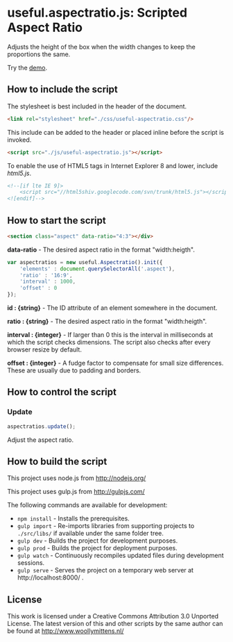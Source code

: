 # useful.aspectratio.js: Scripted Aspect Ratio

Adjusts the height of the box when the width changes to keep the proportions the same.

Try the <a href="http://www.woollymittens.nl/useful/default.php?url=useful-aspectratio">demo</a>.

## How to include the script

The stylesheet is best included in the header of the document.

```html
<link rel="stylesheet" href="./css/useful-aspectratio.css"/>
```

This include can be added to the header or placed inline before the script is invoked.

```html
<script src="./js/useful-aspectratio.js"></script>
```

To enable the use of HTML5 tags in Internet Explorer 8 and lower, include *html5.js*.

```html
<!--[if lte IE 9]>
	<script src="//html5shiv.googlecode.com/svn/trunk/html5.js"></script>
<![endif]-->
```

## How to start the script

```html
<section class="aspect" data-ratio="4:3"></div>
```

**data-ratio** - The desired aspect ratio in the format "width:heigth".

```javascript
var aspectratios = new useful.Aspectratio().init({
	'elements' : document.querySelectorAll('.aspect'),
	'ratio' : '16:9',
	'interval' : 1000,
	'offset' : 0
});
```

**id : {string}** - The ID attribute of an element somewhere in the document.

**ratio : {string}** - The desired aspect ratio in the format "width:heigth".

**interval : {integer}** - If larger than 0 this is the interval in milliseconds at which the script checks dimensions. The script also checks after every browser resize by default.

**offset : {integer}** - A fudge factor to compensate for small size differences. These are usually due to padding and borders.

## How to control the script

### Update

```javascript
aspectratios.update();
```

Adjust the aspect ratio.

## How to build the script

This project uses node.js from http://nodejs.org/

This project uses gulp.js from http://gulpjs.com/

The following commands are available for development:
+ `npm install` - Installs the prerequisites.
+ `gulp import` - Re-imports libraries from supporting projects to `./src/libs/` if available under the same folder tree.
+ `gulp dev` - Builds the project for development purposes.
+ `gulp prod` - Builds the project for deployment purposes.
+ `gulp watch` - Continuously recompiles updated files during development sessions.
+ `gulp serve` - Serves the project on a temporary web server at http://localhost:8000/ .

## License

This work is licensed under a Creative Commons Attribution 3.0 Unported License. The latest version of this and other scripts by the same author can be found at http://www.woollymittens.nl/
